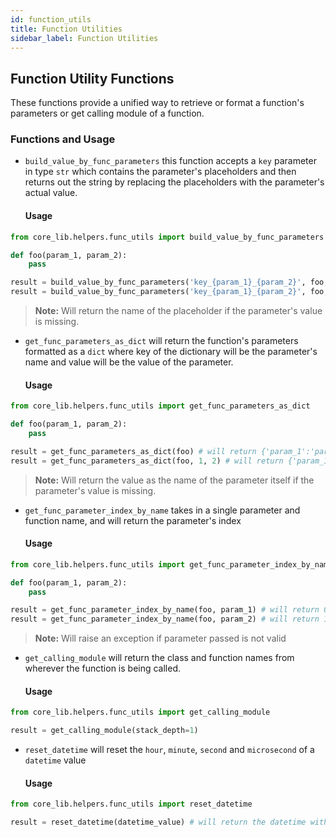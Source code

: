 ```yaml
---
id: function_utils
title: Function Utilities
sidebar_label: Function Utilities
---
```


## Function Utility Functions

These functions provide a unified way to retrieve or format a function's parameters
or get calling module of a function.

### Functions and Usage

- `build_value_by_func_parameters` this function accepts a `key` parameter in type `str` which contains the parameter's placeholders and then returns out the string by replacing the placeholders with the parameter's actual value.

    #### Usage
```python
from core_lib.helpers.func_utils import build_value_by_func_parameters

def foo(param_1, param_2):
    pass

result = build_value_by_func_parameters('key_{param_1}_{param_2}', foo, 1, 2) # will return key_1_2
result = build_value_by_func_parameters('key_{param_1}_{param_2}', foo, 1) # will return key_1_param_2
```
> **Note:** Will return the name of the placeholder if the parameter's value is missing.

- `get_func_parameters_as_dict` will return the function's parameters formatted as a `dict` where key of the dictionary will be the parameter's name and value will be the value of the parameter.
    #### Usage
```python
from core_lib.helpers.func_utils import get_func_parameters_as_dict

def foo(param_1, param_2):
    pass

result = get_func_parameters_as_dict(foo) # will return {'param_1':'param_1','param_2':'param_2'}
result = get_func_parameters_as_dict(foo, 1, 2) # will return {'param_1':'1','param_2':'2'}
```
> **Note:** Will return the value as the name of the parameter itself if the parameter's value is missing.

- `get_func_parameter_index_by_name` takes in a single parameter and function name, and will return the parameter's index
    #### Usage
```python
from core_lib.helpers.func_utils import get_func_parameter_index_by_name

def foo(param_1, param_2):
    pass

result = get_func_parameter_index_by_name(foo, param_1) # will return 0
result = get_func_parameter_index_by_name(foo, param_2) # will return 1
```
> **Note:** Will raise an exception if parameter passed is not valid

- `get_calling_module` will return the class and function names from wherever the function is being called.
    #### Usage
```python
from core_lib.helpers.func_utils import get_calling_module

result = get_calling_module(stack_depth=1)
```

- `reset_datetime` will reset the `hour`, `minute`, `second` and `microsecond` of a `datetime` value
    #### Usage
```python
from core_lib.helpers.func_utils import reset_datetime

result = reset_datetime(datetime_value) # will return the datetime with hour, minute, second and microsecond with 00
```

